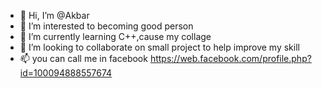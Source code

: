 - 👋 Hi, I’m @Akbar
- 👀 I’m interested to becoming good person
- 🌱 I’m currently learning C++,cause my collage 
- 💞️ I’m looking to collaborate on small project to help improve my skill
- 📫 you can call me in facebook https://web.facebook.com/profile.php?id=100094888557674

<!---
SemuaKesalahanMu/SemuaKesalahanMu is a ✨ special ✨ repository because its `README.md` (this file) appears on your GitHub profile.
You can click the Preview link to take a look at your changes.
--->
